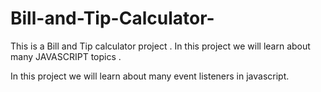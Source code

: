 # Bill-and-Tip-Calculator-
This is a  Bill and Tip calculator project . In this project we will learn about many JAVASCRIPT topics . 

In this project we will learn about many event listeners in javascript.
